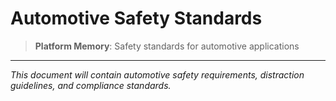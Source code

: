 # Automotive Safety Standards

> **Platform Memory**: Safety standards for automotive applications

---

*This document will contain automotive safety requirements, distraction guidelines, and compliance standards.*